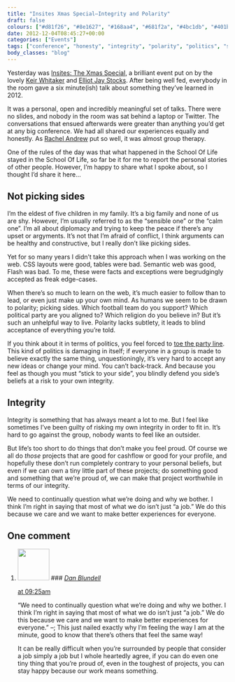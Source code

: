 ```yaml
---
title: "Insites Xmas Special—Integrity and Polarity"
draft: false
colours: ["#d81f26", "#8e1627", "#168aa4", "#681f2a", "#4bc1db", "#401b20", "#00CCFA"]
date: 2012-12-04T08:45:27+00:00
categories: ["Events"]
tags: ["conference", "honesty", "integrity", "polarity", "politics", "sharing"]
body_classes: "blog"
---
```


Yesterday was [Insites: The Xmas Special](http://viewportindustries.com/events/insites-the-xmas-special/), a brilliant event put on by the lovely [Keir Whitaker](http://twitter.com/keirwhitaker) and [Elliot Jay Stocks](https://twitter.com/elliotjaystocks). After being well fed, everybody in the room gave a six minute(ish) talk about something they’ve learned in 2012.

It was a personal, open and incredibly meaningful set of talks. There were no slides, and nobody in the room was sat behind a laptop or Twitter. The conversations that ensued afterwards were greater than anything you’d get at any big conference. We had all shared our experiences equally and honestly. As [Rachel Andrew](http://twitter.com/rachelandrew) put so well, it was almost group therapy.

One of the rules of the day was that what happened in the School Of Life stayed in the School Of Life, so far be it for me to report the personal stories of other people. However, I’m happy to share what I spoke about, so I thought I’d share it here…

## Not picking sides

I’m the eldest of five children in my family. It’s a big family and none of us are shy. However, I’m usually referred to as the “sensible one” or the “calm one”. I’m all about diplomacy and trying to keep the peace if there’s any upset or argyments. It’s not that I’m afraid of conflict, I think arguments can be healthy and constructive, but I really don’t like picking sides.

Yet for so many years I didn’t take this approach when I was working on the web. CSS layouts were good, tables were bad. Semantic web was good, Flash was bad. To me, these were facts and exceptions were begrudgingly accepted as freak edge-cases.

When there’s so much to learn on the web, it’s much easier to follow than to lead, or even just make up your own mind. As humans we seem to be drawn to polarity; picking sides. Which football team do you support? Which political party are you aligned to? Which religion do you believe in? But it’s such an unhelpful way to live. Polarity lacks subtlety, it leads to blind acceptance of everything you’re told.

If you think about it in terms of politics, you feel forced to [toe the party line](http://en.wikipedia.org/wiki/Toe_the_line). This kind of politics is damaging in itself; if everyone in a group is made to believe exactly the same thing, unquestioningly, it’s very hard to accept any new ideas or change your mind. You can’t back-track. And because you feel as though you must “stick to your side”, you blindly defend you side’s beliefs at a risk to your own integrity.

## Integrity

Integrity is something that has always meant a lot to me. But I feel like sometimes I’ve been guilty of risking my own integrity in order to fit in. It’s hard to go against the group, nobody wants to feel like an outsider.

But life’s too short to do things that don’t make you feel proud. Of course we all do *those* projects that are good for cashflow or good for your profile, and hopefully these don’t run completely contrary to your personal beliefs, but even if we can own a tiny little part of these projects; do something good and something that we’re proud of, we can make that project worthwhile in terms of our integrity.

We need to continually question what we’re doing and why we bother. I think I’m right in saying that most of what we do isn’t just “a job.” We do this because we care and we want to make better experiences for everyone.


## One comment

<ol class="commentlist">
	<li class="comment even thread-even depth-1" id="li-comment-407">
			<div class="comment-author vcard">
			<img alt='' src='https://secure.gravatar.com/avatar/7c77bb634e33febe9e2e9a2745732ca3?s=72&amp;d=mm&amp;r=g' srcset='https://secure.gravatar.com/avatar/7c77bb634e33febe9e2e9a2745732ca3?s=144&amp;d=mm&amp;r=g 2x' class='avatar avatar-72 photo' height='72' width='72' />
### <cite class="fn"><a href='http://twitter.com/danblundell' rel='external nofollow' class='url'>Dan Blundell</a></cite>
		</div>
		<aside class="comment-meta commentmetadata"><p><a href="#comment-407"><time datetime="2012-12-04T09:25:28+00:00" pubdate class="published">
		 at <span class="hours">09:25am</span></time></a></p>
	</aside>
	<div class="comment-entry">
		“We need to continually question what we’re doing and why we bother. I think I’m right in saying that most of what we do isn’t just “a job.” We do this because we care and we want to make better experiences for everyone.” –; This just nailed exactly why I’m feeling the way I am at the minute, good to know that there’s others that feel the same way! 

It can be really difficult when you’re surrounded by people that consider a job simply a job but I whole heartedly agree, if you can do even one tiny thing that you’re proud of, even in the toughest of projects, you can stay happy because our work means something.
	</div>
</li>
</ol>
